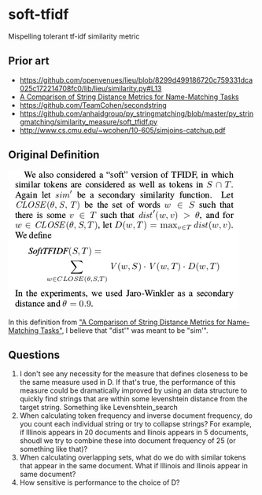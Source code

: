 # soft-tfidf
Mispelling tolerant tf-idf similarity metric

## Prior art
- https://github.com/openvenues/lieu/blob/8299d499186720c759331dca025c172214708fc0/lib/lieu/similarity.py#L13
- [A Comparison of String Distance Metrics for Name-Matching Tasks](https://web.archive.org/web/20150706104118/https://www.cs.cmu.edu/~pradeepr/papers/ijcai03.pdf)
- https://github.com/TeamCohen/secondstring
- https://github.com/anhaidgroup/py_stringmatching/blob/master/py_stringmatching/similarity_measure/soft_tfidf.py
- http://www.cs.cmu.edu/~wcohen/10-605/simjoins-catchup.pdf

## Original Definition
![Originial definition from "A Comparison of String Distance Metrics for Name-Matching Tasks"](./soft-tfidf-definition.png)
 
 In this definition from ["A Comparison of String Distance Metrics for Name-Matching Tasks"](https://web.archive.org/web/20150706104118/https://www.cs.cmu.edu/~pradeepr/papers/ijcai03.pdf), I believe that "dist'" was meant to be "sim'".
 
 ## Questions
1.  I don't see any necessity for the measure that defines closeness to be the same measure used in D. If that's true, the performance of this measure could be dramatically improved by using an data structure to quickly find strings that are within some levenshtein distance from the target string. Something like Levenshtein_search
2. When calculating token frequency and inverse document frequency, do you count each individual string or try to collapse strings?
For example, if Illinois appears in 20 documents and Ilinois appears in 5 documents, shoudl we try to combine these into document frequency of 25 (or something like that)?
3. When calculating overlapping sets, what do we do with similar tokens that appear in the same document. What if Illinois and Ilinois appear in same document?
4. How sensitive is performance to the choice of D?


